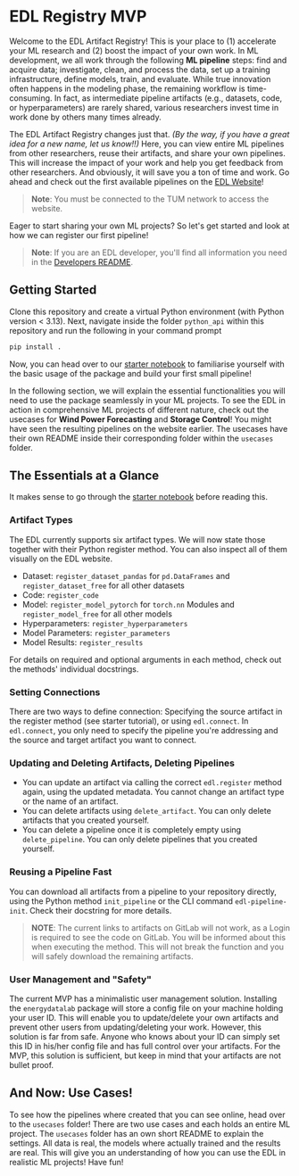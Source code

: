 # EDL Registry MVP

Welcome to the EDL Artifact Registry! This is your place to (1) accelerate your ML research and (2) boost the impact of your own work. In ML development, we all work through the following **ML pipeline** steps: find and acquire data; investigate, clean, and process the data, set up a training infrastructure, define models, train, and evaluate. While true innovation often happens in the modeling phase, the remaining workflow is time-consuming. In fact, as intermediate pipeline artifacts (e.g., datasets, code, or hyperparameters) are rarely shared, various researchers invest time in work done by others many times already.

The EDL Artifact Registry changes just that. *(By the way, if you have a great idea for a new name, let us know!!)* Here, you can view entire ML pipelines from other researchers, reuse their artifacts, and share your own pipelines. This will increase the impact of your work and help you get feedback from other researchers. And obviously, it will save you a ton of time and work. Go ahead and check out the first available pipelines on the [EDL Website](http://10.152.14.197:3030/)!

> **Note**: You must be connected to the TUM network to access the website.

Eager to start sharing your own ML projects? So let's get started and look at how we can register our first pipeline!

> **Note**: If you are an EDL developer, you'll find all information you need in the [Developers README](Dev_README.md). 

## Getting Started

Clone this repository and create a virtual Python environment (with Python version < 3.13). Next, navigate inside the folder `python_api` within this repository and run the following in your command prompt

```bash
pip install .
```

Now, you can head over to our [starter notebook](starter_notebook.ipynb) to familiarise yourself with the basic usage of the package and build your first small pipeline!

In the following section, we will explain the essential functionalities you will need to use the package seamlessly in your ML projects. To see the EDL in action in comprehensive ML projects of different nature, check out the usecases for **Wind Power Forecasting** and **Storage Control**! You might have seen the resulting pipelines on the website earlier. The usecases have their own README inside their corresponding folder within the `usecases` folder.

## The Essentials at a Glance

It makes sense to go through the [starter notebook](starter_notebook.ipynb) before reading this.

### Artifact Types

The EDL currently supports six artifact types. We will now state those together with their Python register method. You can also inspect all of them visually on the EDL website.

- Dataset: `register_dataset_pandas` for `pd.DataFrames` and `register_dataset_free` for all other datasets
- Code: `register_code`
- Model: `register_model_pytorch` for `torch.nn` Modules and `register_model_free` for all other models
- Hyperparameters: `register_hyperparameters`
- Model Parameters: `register_parameters`
- Model Results: `register_results`

For details on required and optional arguments in each method, check out the methods' individual docstrings.

### Setting Connections

There are two ways to define connection: Specifying the source artifact in the register method (see starter tutorial), or using `edl.connect`. In `edl.connect`, you only need to specify the pipeline you're addressing and the source and target artifact you want to connect.

### Updating and Deleting Artifacts, Deleting Pipelines

- You can update an artifact via calling the correct `edl.register` method again, using the updated metadata. You cannot change an artifact type or the name of an artifact.
- You can delete artifacts using `delete_artifact`. You can only delete artifacts that you created yourself.
- You can delete a pipeline once it is completely empty using `delete_pipeline`. You can only delete pipelines that you created yourself.

### Reusing a Pipeline Fast

You can download all artifacts from a pipeline to your repository directly, using the Python method `init_pipeline` or the CLI command `edl-pipeline-init`. Check their docstring for more details.

> **NOTE**: The current links to artifacts on GitLab will not work, as a Login is required to see the code on GitLab. You will be informed about this when executing the method. This will not break the function and you will safely download the remaining artifacts.

### User Management and "Safety"

The current MVP has a minimalistic user management solution. Installing the `energydatalab` package will store a config file on your machine holding your user ID. This will enable you to update/delete your own artifacts and prevent other users from updating/deleting your work. However, this solution is far from safe. Anyone who knows about your ID can simply set this ID in his/her config file and has full control over your artifacts. For the MVP, this solution is sufficient, but keep in mind that your artifacts are not bullet proof.

## And Now: Use Cases!

To see how the pipelines where created that you can see online, head over to the `usecases` folder! There are two use cases and each holds an entire ML project. The `usecases` folder has an own short README to explain the settings. All data is real, the models where actually trained and the results are real. This will give you an understanding of how you can use the EDL in realistic ML projects! Have fun!